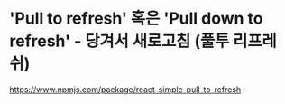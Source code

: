 
# 'Pull to refresh' 혹은 'Pull down to refresh' - 당겨서 새로고침 (풀투 리프레쉬)
https://www.npmjs.com/package/react-simple-pull-to-refresh  

